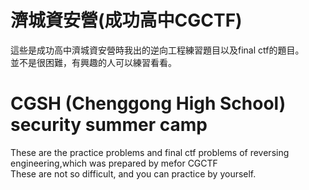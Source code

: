 # 濟城資安營(成功高中CGCTF)
這些是成功高中濟城資安營時我出的逆向工程練習題目以及final ctf的題目。<br>
並不是很困難，有興趣的人可以練習看看。<br>
# CGSH (Chenggong High School) security summer camp
These are the practice problems and final ctf problems of reversing engineering,which was prepared by mefor CGCTF<br>
These are not so difficult, and you can practice by yourself.


